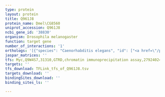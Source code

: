 ```yaml
---
type: protein
layout: protein
title: Q961J8
protein_name: Dmel\CG8560
uniprot_accession: Q961J8
ncbi_gene_id: '38830'
organism: Drosophila melanogaster
function: target gene
number_of_interactions: '1'
orthologs: '[{"species": "Caenorhabditis elegans", "id": ["<a href=\"/protein/q9bl88\">Q9BL88</a>"]}]'
jaspar_matrices: ''
tfs: Myc,Q9W4S7,31310,GTRD,chromatin immunoprecipitation assay,27924024%5Buid%5D,No
targets: ''
tfs_download: TFLink_tfs_of_Q961J8.tsv
targets_download: ''
bindingSites_download: ''
binding_sites_ls: ''

---
```

